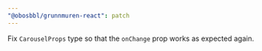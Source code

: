 ```yaml
---
"@obosbbl/grunnmuren-react": patch
---
```


Fix `CarouselProps` type so that the `onChange` prop works as expected again.  

